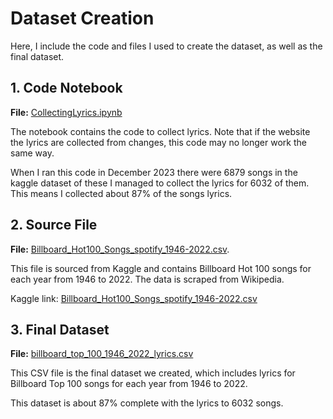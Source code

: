 # Dataset Creation

Here, I include the code and files I used to create the dataset, as well as the final dataset.

## 1. Code Notebook

**File:** [CollectingLyrics.ipynb](https://github.com/Rhaam/musicProfanity/blob/main/building_the_dataset/CollectingLyrics.ipynb)

The notebook contains the code to collect lyrics. Note that if the website the lyrics are collected from changes, this code may no longer work the same way.

When I ran this code in December 2023 there were 6879 songs in the kaggle dataset of these I managed to collect the lyrics for 6032 of them. This means I collected about 87% of the songs lyrics.


## 2. Source File

**File:** [Billboard_Hot100_Songs_spotify_1946-2022.csv](https://github.com/Rhaam/musicProfanity/blob/main/building_the_dataset/Billboard_Hot100_Songs_Spotify_1946-2022.csv).

This file is sourced from Kaggle and contains Billboard Hot 100 songs for each year from 1946 to 2022. The data is scraped from Wikipedia.

Kaggle link: [Billboard_Hot100_Songs_spotify_1946-2022.csv](https://www.kaggle.com/datasets/tushar5harma/billboard-hot-100-songs-spotify-data-1946-2022)


## 3. Final Dataset

**File:** [billboard_top_100_1946_2022_lyrics.csv](https://github.com/Rhaam/musicProfanity/blob/main/building_the_dataset/billboard_top_100_1946_2022_lyrics.csv)

This CSV file is the final dataset we created, which includes lyrics for Billboard Top 100 songs for each year from 1946 to 2022.

This dataset is about 87% complete with the lyrics to 6032 songs.



 
